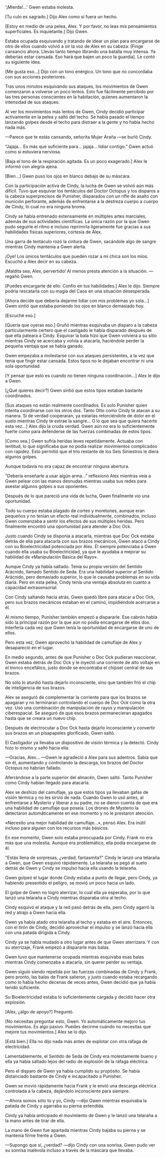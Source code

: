 
'¡Mierda!...' Gwen estaba molesta.

[Tu culo es sagrado.] Dijo Alex como si fuera un hecho.

[Estoy en medio de una pelea, Alex. Y por favor, no leas mis pensamientos superficiales. Es inquietante.] Dijo Gwen.

Estaba ocupada esquivando y tratando de idear un plan para encargarse de otro de ellos cuando volvió a oír la voz de Alex en su cabeza: [Finge cansancio ahora. Llevas tanto tiempo librando una batalla muy intensa. Ya deberías estar cansada. Eso hará que bajen un poco la guardia]. Le contó su siguiente idea.

[Me gusta eso…] Dijo con un tono enérgico. Un tono que no concordaba con sus acciones posteriores.

Tras unos minutos esquivando sus ataques, los movimientos de Gwen comenzaron a volverse un poco lentos. Esto fue fácilmente percibido por las tres personas conscientes en la habitación, quienes aumentaron la intensidad de sus ataques.

Al ver los movimientos más lentos de Gwen, Cindy decidió participar activamente en la pelea y saltó del techo. Se había pasado el tiempo lanzando golpes desde el techo para distraer a la gente y no había hecho nada más.

—Parece que te estás cansando, señorita Mujer Araña —se burló Cindy.

“Jajaja… Es más que suficiente para… jajaja… lidiar contigo.” Gwen actuó como si estuviera nerviosa.

[Baja el tono de la respiración agitada. Es un poco exagerado.] Alex le informó con alegría ajena.

[Bien…] Gwen puso los ojos en blanco debajo de su máscara.

Con la participación activa de Cindy, la lucha de Gwen se volvió aún más difícil. Tuvo que esquivar los tentáculos del Doctor Octopus y los disparos a la cabeza superprecisos de Punisher, disparados con un rifle de asalto con munición perforante, además de enfrentarse a la destreza cuerpo a cuerpo de Cindy, lo cual no era ninguna broma.

Cindy se había entrenado extensamente en múltiples artes marciales, además de sus actividades científicas. La única razón por la que Gwen pudo seguirle el ritmo e incluso reprimirla ligeramente fue gracias a sus habilidades físicas superiores, cortesía de Alex.

Una garra de tentáculo rozó la cintura de Gwen, sacándole algo de sangre mientras Cindy mantenía a Gwen alerta.

¡Oye! Los únicos tentáculos que pueden rozar a mi chica son los míos. Escuchó a Alex decir en su cabeza.

¡Maldita sea, Alex, pervertido! Al menos presta atención a la situación. —regañó Gwen.

[Puedes encargarte de ello. Confío en tus habilidades.] Alex le dijo. Siempre podría rescatarla con su magia del Caos en una situación desesperada.

[Ahora decide que debería dejarme lidiar con mis problemas yo sola…] Gwen sintió que estaba poniendo los ojos en blanco demasiado hoy.

[Escuché eso.]

[Quería que oyeras eso.] Gruñó mientras esquivaba un disparo a la cabeza particularmente certero que el castigado le había disparado después de que ella pateara a Cindy. Esquivar la bala hizo que Gwen volviera a su sitio mientras Cindy se acercaba y volvía a atacarla, haciéndole perder la pequeña ventaja que se había ganado. 

Gwen empezaba a molestarse con sus ataques persistentes, a la vez que tenía que fingir estar cansada. Estos tipos no le dejaban encontrar ni una sola oportunidad.

[Y pensar que esto es cuando no tienen ninguna coordinación…] Alex le dijo a Gwen.

[¿Qué quieres decir?] Gwen sintió que estos tipos estaban bastante coordinados.

[Sus ataques no están realmente coordinados. Es solo Punisher quien intenta coordinarse con los otros dos. Tanto Otto como Cindy te atacan a su manera. Si de verdad cooperaran, ya estarías retorciéndote de dolor en el suelo mientras Cindy te extrae la sangre... O lo que sea que quiera hacerte esta vez...] Alex dijo la cruda verdad. Gwen aún no era lo suficientemente fuerte como para defenderse de las fuerzas combinadas de estos tipos.

[Como sea.] Gwen sufría heridas leves repetidamente. Actuaba con lentitud, lo que significaba que no podía realizar movimientos complicados con rapidez. Esto permitió que el trío restante de los Seis Siniestros le diera algunos golpes.

Aunque todavía no era capaz de encontrar ninguna abertura.

"Debería enseñarle a usar algún arma..." reflexionó Alex mientras veía a Gwen pelear con las manos desnudas mientras usaba sus redes para asestar algunos golpes a sus oponentes.

Después de lo que pareció una vida de lucha, Gwen finalmente vio una oportunidad.

Todo su cuerpo estaba plagado de cortes y moretones, aunque eran pequeños y no tenían un efecto real individualmente, combinados, incluso Gwen comenzaba a sentir los efectos de sus múltiples heridas. Pero finalmente encontró una oportunidad para atender a Doc Ock.

Justo cuando Cindy se disponía a atacarla, mientras que Doc Ock estaba detrás de ella para atacarla con sus brazos mecánicos, Gwen atacó a Cindy con su Bioelectricidad potenciada por Alex. Él siempre potenciaba a Gwen cuando ella usaba su Bioelectricidad, ya que le ayudaba a mejorar su habilidad de «Manipulación Básica del Rayo».

Aunque Cindy ya había saltado. Tenía su propia versión del Sentido Arácnido, llamado Sentido de Seda. Era una habilidad superior al Sentido Arácnido, pero demasiado superior, lo que le causaba problemas en su vida diaria. Pero en esta pelea, Cindy tenía una ventaja absoluta en cuanto a capacidad extrasensorial.

Con Cindy saltando hacia atrás, Gwen quedó libre para atacar a Doc Ock, pero sus brazos mecánicos estaban en el camino, impidiéndole acercarse a él.

Al mismo tiempo, Punisher también empezó a dispararle. Ese cabrón había sido la principal razón por la que aún no podía encargarse de ellos dos. Interfería cada vez que Gwen tenía la oportunidad de encargarse de uno de ellos.

Pero esta vez, Gwen aprovechó la habilidad de camuflaje de Alex y desapareció en el lugar.

En medio segundo, antes de que Punisher o Doc Ock pudieran reaccionar, Gwen estaba detrás de Doc Ock y le inyectó una corriente de alto voltaje en el tronco encefálico, justo donde se encontraba el chipset central de sus brazos.

No sólo lo aturdió hasta dejarlo inconsciente, sino que también frió el chip de inteligencia de sus brazos.

Alex se aseguró de complementar la corriente para que los brazos se apagaran y no terminaran controlando el cuerpo de Doc Ock como la otra vez. Usó una combinación de manipulación de rayos y manipulación ciberespacial. Se aseguró de que esos brazos permanecieran apagados hasta que se creara un nuevo chip.

Después de electrocutar a Doc Ock hasta dejarlo inconsciente y convertir sus brazos en un pisapapeles glorificado, Gwen saltó.

El Castigador ya llevaba un dispositivo de visión térmica y la detectó. Cindy hizo lo mismo y saltó hacia ella.

—Gracias, Alex... —Gwen le agradeció a Alex para sus adentros. Sabía que sin él, aumentando y controlando la descarga, los brazos del Doctor Octopus no habrían fallado.

Aferrándose a la parte superior del almacén, Gwen saltó. Tanto Punisher como Cindy habían llegado para atacarla.

Alex se deshizo del camuflaje, ya que estos tipos ya llevaban gafas de visión térmica y no les sirvió de nada. Cuando Gwen lo usó antes, al enfrentarse a Mysterio y liberar a su padre, no se dieron cuenta de que era una habilidad de camuflaje que poseía. Los drones de Mysterio la detectaron automáticamente en ese momento y no le prestaron atención.

«Necesito una mejor habilidad de camuflaje...», pensó Alex. Era inútil incluso para alguien con los recursos más básicos.

En ese momento, Gwen solo estaba preocupada por Cindy. Frank no era más que una molestia. Aunque era problemático, ella podía encargarse de él.

"Estás llena de sorpresas, ¿verdad, fantasmita?" Cindy le lanzó una telaraña a Gwen, que Gwen esquivó rápidamente. La telaraña se pegó al suelo detrás de Gwen y Cindy se impulsó hacia ella usando la telaraña.

Gwen golpeó el lugar donde Cindy estaba a punto de llegar, pero Cindy, ya habiendo presentido el peligro, se movió un poco hacia un lado.

El golpe de Gwen no logró aterrizar, lo cual ella ya esperaba, por lo que lanzó una telaraña a Cindy mientras disparaba otra al techo.

Cindy esquivó el ataque y la red pasó detrás de ella, pero Cindy agarró la red y atrajo a Gwen hacia ella.

Gwen ya había atado otra telaraña al techo y estaba en el aire. Entonces, con el tirón de Cindy, decidió aprovechar el impulso y se lanzó hacia ella con una patada dirigida a Cindy.

Cindy ya se había mudado a otro lugar antes de que Gwen aterrizara. Y con su aterrizaje, Frank empezó a dispararle más balas.

Gwen tuvo que mantenerse ocupada mientras esquivaba esas balas mientras Cindy comenzaba a atacarla, sin querer perder su ventaja.

Gwen siguió siendo repelida por las fuerzas combinadas de Cindy y Frank, pero pronto, las balas de Frank salieron, y justo cuando estaba recargando como lo había hecho decenas de veces antes, Gwen decidió que ya había tenido suficiente.

Su Bioelectricidad estaba lo suficientemente cargada y decidió hacer otra explosión.

[Alex, ¿algo de apoyo?] Preguntó.

[No necesitas preguntar esto, Gwen. Yo automáticamente mejoro tus movimientos. Es algo pasivo. Puedes decirme cuándo no necesitas que mejore tus movimientos.] Alex se lo dijo.

[Está bien.] Ella no dijo nada más antes de explotar con otra ráfaga de electricidad.

Lamentablemente, el Sentido de Seda de Cindy era molestamente bueno y ella ya había saltado lejos del radio de explosión de la ráfaga eléctrica.

Pero el disparo de Gwen ya había cumplido su propósito. Se había distanciado bastante de Cindy e incapacitado a Punisher.

Gwen se movió rápidamente hacia Frank y le envió una descarga eléctrica controlada a la cabeza, dejándolo inconsciente para siempre.

—Ahora somos sólo tú y yo, Cindy —dijo Gwen mientras esquivaba la patada de Cindy y agarraba su pierna extendida.

Cindy ya había anticipado el movimiento de Gwen y le lanzó una telaraña a la mano antes de tirar de ella.

La mano de Gwen fue apartada mientras Cindy bajaba su pierna y se mantenía firme frente a Gwen.

—Supongo que sí, ¿verdad? —dijo Cindy con una sonrisa. Gwen pudo ver su sonrisa malévola incluso a través de la máscara que llevaba.
